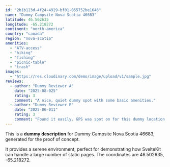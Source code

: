 ```yaml
---
id: "2b1b123d-4f24-4929-bf01-055752be1646"
name: "Dummy Campsite Nova Scotia 46683"
latitude: 46.502635
longitude: -65.218272
continent: "north-america"
country: "canada"
region: "nova-scotia"
amenities:
  - "ATV-access"
  - "hiking"
  - "fishing"
  - "picnic-table"
  - "trash"
images:
  - "https://res.cloudinary.com/demo/image/upload/v1/sample.jpg"
reviews:
  - author: "Dummy Reviewer A"
    date: "2025-08-025"
    rating: 3
    comment: "A nice, quiet dummy spot with some basic amenities."
  - author: "Dummy Reviewer B"
    date: "2025-06-011"
    rating: 3
    comment: "Found it easily. GPS was spot on for this dummy location."
---
```


This is a **dummy description** for Dummy Campsite Nova Scotia 46683, generated for the proof of concept.

It provides a serene environment, perfect for demonstrating how SvelteKit can handle a large number of static pages. The coordinates are 46.502635, -65.218272.
